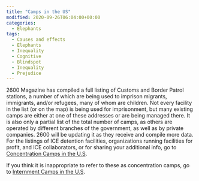 ```yaml
---
title: "Camps in the US"
modified: 2020-09-26T06:04:00+00:00
categories:
  - Elephants
tags:
  - Causes and effects
  - Elephants
  - Inequality
  - Cognitive
  - Blindspot
  - Inequality
  - Prejudice
---
```


2600 Magazine has compiled a full listing of Customs and Border Patrol stations, a number of which are being used to imprison migrants, immigrants, and/or refugees, many of whom are children. Not every facility in the list (or on the map) is being used for imprisonment, but many existing camps are either at one of these addresses or are being managed there. It is also only a partial list of the total number of camps, as others are operated by different branches of the government, as well as by private companies. 2600 will be updating it as they receive and compile more data. For the listings of ICE detention facilities, organizations running facilities for profit, and ICE collaborators, or for sharing your additional info, go to [Concentration Camps in the U.S](https://concentrationcamps.us/).

If you think it is inappropriate to refer to these as concentration camps, go to [Internment Camps in the U.S](https://internmentcamps.us/). 
